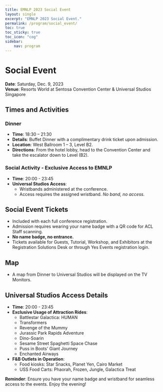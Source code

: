 ```yaml
---
title: EMNLP 2023 Social Event
layout: single
excerpt: "EMNLP 2023 Social Event."
permalink: /program/social_event/
toc: true
toc_sticky: true
toc_icon: "cog"
sidebar: 
    nav: program
---
```


# Social Event
**Date**: Saturday, Dec. 9, 2023  
**Venue**: Resorts World at Sentosa Convention Center & Universal Studios Singapore

## Times and Activities

### Dinner
- **Time**: 18:30 – 21:30
- **Details**: Buffet Dinner with a complimentary drink ticket upon admission.
- **Location**: West Ballroom 1 – 3, Level B2.
- **Directions**: From the hotel lobby, head to the Convention Center and take the escalator down to Level (B2).

### Social Activity - Exclusive Access to EMNLP
- **Time**: 20:00 - 23:45
- **Universal Studios Access**: 
  - Wristbands administered at the conference.
  - Access requires the assigned wristband. *No band, no access.*

## Social Event Tickets
- Included with each full conference registration.
- Admission requires wearing your name badge with a QR code for ACL Staff scanning.
- **No name badge, no entrance.**
- Tickets available for Guests, Tutorial, Workshop, and Exhibitors at the Registration Solutions Desk or through Yes Events registration login.

## Map
- A map from Dinner to Universal Studios will be displayed on the TV Monitors.

## Universal Studios Access Details
- **Time**: 20:00 - 23:45
- **Exclusive Usage of Attraction Rides**:
  - Battlestar Galactica: HUMAN
  - Transformers
  - Revenge of the Mummy
  - Jurassic Park Rapids Adventure
  - Dino-Soarin
  - Sesame Street Spaghetti Space Chase
  - Puss in Boots' Giant Journey
  - Enchanted Airways
- **F&B Outlets in Operation**:
  - Food kiosks: Star Snacks, Planet Yen, Cairo Market
  - USS Food Carts: Phaorah, Frozen, Jungle, Galactica Treat

**Reminder**: Ensure you have your name badge and wristband for seamless access to the events. Enjoy the evening!
